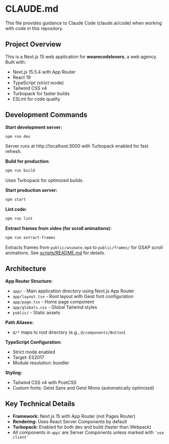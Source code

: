 # CLAUDE.md

This file provides guidance to Claude Code (claude.ai/code) when working with code in this repository.

## Project Overview

This is a Next.js 15 web application for **wearecodelovers**, a web agency. Built with:
- Next.js 15.5.4 with App Router
- React 19
- TypeScript (strict mode)
- Tailwind CSS v4
- Turbopack for faster builds
- ESLint for code quality

## Development Commands

**Start development server:**
```bash
npm run dev
```
Server runs at http://localhost:3000 with Turbopack enabled for fast refresh.

**Build for production:**
```bash
npm run build
```
Uses Turbopack for optimized builds.

**Start production server:**
```bash
npm start
```

**Lint code:**
```bash
npm run lint
```

**Extract frames from video (for scroll animations):**
```bash
npm run extract-frames
```
Extracts frames from `public/animate.mp4` to `public/frames/` for GSAP scroll animations. See [scripts/README.md](scripts/README.md) for details.

## Architecture

**App Router Structure:**
- `app/` - Main application directory using Next.js App Router
- `app/layout.tsx` - Root layout with Geist font configuration
- `app/page.tsx` - Home page component
- `app/globals.css` - Global Tailwind styles
- `public/` - Static assets

**Path Aliases:**
- `@/*` maps to root directory (e.g., `@/components/Button`)

**TypeScript Configuration:**
- Strict mode enabled
- Target: ES2017
- Module resolution: bundler

**Styling:**
- Tailwind CSS v4 with PostCSS
- Custom fonts: Geist Sans and Geist Mono (automatically optimized)

## Key Technical Details

- **Framework:** Next.js 15 with App Router (not Pages Router)
- **Rendering:** Uses React Server Components by default
- **Turbopack:** Enabled for both dev and build (faster than Webpack)
- All components in `app/` are Server Components unless marked with `'use client'`

